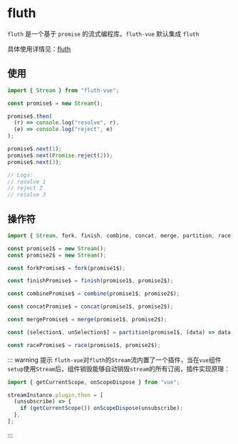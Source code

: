 # fluth

`fluth` 是一个基于 `promise` 的流式编程库。`fluth-vue` 默认集成 `fluth`

具体使用详情见：[fluth](https://fluthjs.github.io/fluth-doc/)

## 使用

```javascript
import { Stream } from "fluth-vue";

const promise$ = new Stream();

promise$.then(
  (r) => console.log("resolve", r),
  (e) => console.log("reject", e)
);

promise$.next(1);
promise$.next(Promise.reject(2));
promise$.next(3);

// Logs:
// resolve 1
// reject 2
// resolve 3
```

## 操作符

```javascript
import { Stream, fork, finish, combine, concat, merge, partition, race } from "fluth-vue";

const promise1$ = new Stream();
const promise2$ = new Stream();

const forkPromise$ = fork(promise1$);

const finishPromise$ = finish(promise1$, promise2$);

const combinePromise$ = combine(promise1$, promise2$);

const concatPromise$ = concat(promise1$, promise2$);

const mergePromise$ = merge(promise1$, promise2$);

const [selection$, unSelection$] = partition(promise1$, (data) => data % 2 === 1);

const racePromise$ = race(promise1$, promise2$);
```

::: warning 提示
`fluth-vue`对`fluth`的`Stream`流内置了一个插件，当在`vue`组件`setup`使用`Stream`后，组件销毁能够自动销毁`stream`的所有订阅，插件实现原理：

```javascript
import { getCurrentScope, onScopeDispose } from "vue";

streamInstance.plugin.then = [
  (unsubscribe) => {
    if (getCurrentScope()) onScopeDispose(unsubscribe);
  },
];
```

:::
